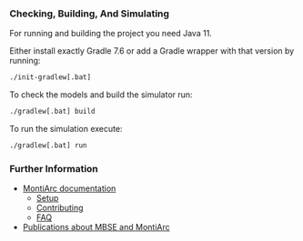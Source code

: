 
### Checking, Building, And Simulating

For running and building the project you need Java 11.

Either install exactly Gradle 7.6 or add a Gradle wrapper with that version by running:

```bash
./init-gradlew[.bat]
```

To check the models and build the simulator run:
```bash
./gradlew[.bat] build
```

To run the simulation execute: 
```bash
./gradlew[.bat] run
```

### Further Information

* [MontiArc documentation](https://monticore.github.io/montiarc)
  * [Setup](https://monticore.github.io/montiarc/v7.8/GettingStarted/Setup)
  * [Contributing](https://monticore.github.io/montiarc/v7.8/Contributing)
  * [FAQ](https://monticore.github.io/montiarc/v7.8/FAQ)
* [Publications about MBSE and MontiArc](https://www.se-rwth.de/publications/)